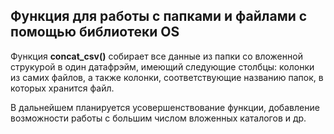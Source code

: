 ## Функция для работы с папками и файлами с помощью библиотеки OS
Функция **concat_csv()** собирает все данные из папки со вложенной струкурой в один датафрэйм, имеющий следующие столбцы: колонки из самих файлов, а также колонки, соответствующие названию папок, в которых хранится файл.  
  
  
В дальнейшем планируется усовершенствование функции, добавление возможности работы с большим числом вложенных каталогов и др.
